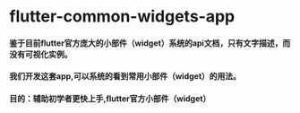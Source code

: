 # flutter-common-widgets-app

#### 鉴于目前flutter官方庞大的小部件（widget）系统的api文档，只有文字描述，而没有可视化实例。
#### 我们开发这套app,可以系统的看到常用小部件（widget）的用法。
#### 目的：辅助初学者更快上手,flutter官方小部件（widget）

